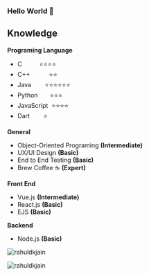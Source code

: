  ### Hello World 👋

## Knowledge
**Programing Language**
 - C&nbsp;&nbsp;&nbsp;&nbsp;&nbsp;&nbsp;&nbsp;&nbsp;&nbsp;&nbsp;⭐⭐⭐⭐
 - C++&nbsp;&nbsp;&nbsp;&nbsp;&nbsp;&nbsp;&nbsp;&nbsp;&nbsp;&nbsp;&nbsp;⭐⭐
 - Java&nbsp;&nbsp;&nbsp;&nbsp;&nbsp;&nbsp;&nbsp;&nbsp;⭐⭐⭐⭐⭐⭐
 - Python&nbsp;&nbsp;&nbsp;&nbsp;&nbsp;&nbsp;&nbsp;⭐⭐⭐
 - JavaScript&nbsp;&nbsp;⭐⭐⭐⭐
 - Dart&nbsp;&nbsp;&nbsp;&nbsp;&nbsp;&nbsp;&nbsp;&nbsp;⭐

**General**
 - Object-Oriented Programing **(Intermediate)**
 - UX/UI Design **(Basic)**
 - End to End Testing **(Basic)**
 - Brew Coffee ☕ **(Expert)**
 
**Front End**
 - Vue.js **(Intermediate)**
 - React.js **(Basic)**
 - EJS **(Basic)**

**Backend**
 - Node.js **(Basic)**


<p align="left">
<img src=https://github-readme-stats.vercel.app/api?username=11SF&show_icons=true&include_all_commits=true&count_private=true alt=rahuldkjain />
</p> 

<p align="left">
<img src=https://github-readme-stats.vercel.app/api/top-langs/?username=11SF&layout=compact&hide=Jupyter%20Notebook alt=rahuldkjain />
</p> 


<!--
**11SF/11SF** is a ✨ _special_ ✨ repository because its `README.md` (this file) appears on your GitHub profile.

Here are some ideas to get you started:

- 🔭 I’m currently working on ...
- 🌱 I’m currently learning ...
- 👯 I’m looking to collaborate on ...
- 🤔 I’m looking for help with ...
- 💬 Ask me about ...
- 📫 How to reach me: ...
- 😄 Pronouns: ...
- ⚡ Fun fact: ...
-->
